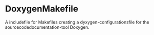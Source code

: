 # DoxygenMakefile
A includefile for Makefiles creating a dyxygen-configurationsfile for the sourcecodedocumentation-tool Doxygen.

